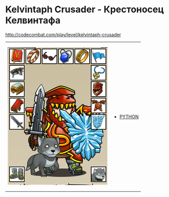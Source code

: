 # Kelvintaph Crusader  - Крестоносец Келвинтафа

http://codecombat.com/play/level/kelvintaph-crusader
<table>
<tr>
<td>

![Hero Picture](hero.png?raw=true "Hero Picture")

</td>
<td>
<ul>
<li>

[PYTHON](KelvintaphCrusader.py)

</li>
</td>
</tr>
<table>
